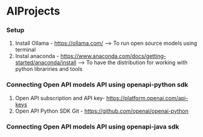 # AIProjects
### Setup
1. Install Ollama - https://ollama.com/   --> To run open source models using terminal
2. Instal anaconda - https://www.anaconda.com/docs/getting-started/anaconda/install  --> To have the distribution for working with python librariries and tools
   
### Connecting Open API models API using openapi-python sdk
1. Open API subscription and API key- https://platform.openai.com/api-keys
2. Open API Python SDK Git - https://github.com/openai/openai-python

### Connecting Open API models API using openapi-java sdk
